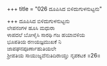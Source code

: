 +++
title = "026 ದೂಪಿಸಿದ ಬಿಳಿದುಗುಳನುಟ್ಟನು"

+++
ದೂಪಿಸಿದ ಬಿಳಿದುಗುಳನುಟ್ಟನು  
ಲೇಪನಂಗಳ ಹೂಸಿ ಮಧುರಾ  
ಳಾಪದಲೆ ಬೋಳೈಸಿ ಸಾರಥಿ ಗಜ ಹಯಾವಳಿಯ  
ಭೂಪತಿಯ ರಣಯಜ್ಞಮುಖಕೆ ನಿ  
ಜಾಪಘನಪೂರ್ಣಾಹುತಿಯಲೇ  
ಶ್ರೀಪತಿಯ ಸಾಯುಜ್ಯವೆನುತಿದಿರಾಯ್ತು ನೃಪಕಟಕ      ॥26॥